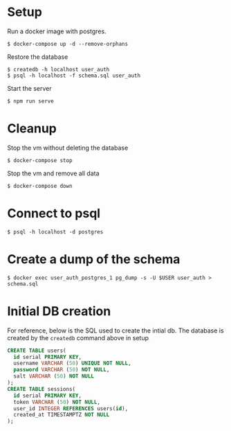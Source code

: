 # Setup
Run a docker image with postgres.
```
$ docker-compose up -d --remove-orphans
```

Restore the database
```
$ createdb -h localhost user_auth
$ psql -h localhost -f schema.sql user_auth
```

Start the server
```
$ npm run serve
```

# Cleanup
Stop the vm without deleting the database
```
$ docker-compose stop
```

Stop the vm and remove all data
```
$ docker-compose down
```

# Connect to psql
```
$ psql -h localhost -d postgres
```

# Create a dump of the schema
```
$ docker exec user_auth_postgres_1 pg_dump -s -U $USER user_auth > schema.sql
```

# Initial DB creation
For reference, below is the SQL used to create the intial db. The database is created by the `createdb` command above in setup
```sql
CREATE TABLE users(
  id serial PRIMARY KEY,
  username VARCHAR (50) UNIQUE NOT NULL,
  password VARCHAR (50) NOT NULL,
  salt VARCHAR (50) NOT NULL
);
CREATE TABLE sessions(
  id serial PRIMARY KEY,
  token VARCHAR (50) NOT NULL,
  user_id INTEGER REFERENCES users(id),
  created_at TIMESTAMPTZ NOT NULL
);
```

